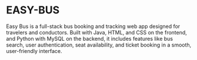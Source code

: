 # EASY-BUS
Easy Bus is a full-stack bus booking and tracking web app designed for travelers and conductors. Built with Java, HTML, and CSS on the frontend, and Python with MySQL on the backend, it includes features like bus search, user authentication, seat availability, and ticket booking in a smooth, user-friendly interface.
